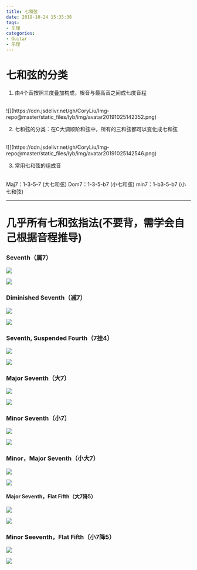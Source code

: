 ```yaml
---
title: 七和弦
date: 2019-10-24 15:35:38
tags: 
- 乐理
categories:
- Guitar
- 乐理
---
```


# 七和弦的分类
1. 由4个音按照三度叠加构成，根音与最高音之间成七度音程  
<br>
![](https://cdn.jsdelivr.net/gh/CoryLiu/Img-repo@master/static_files/lyb/img/avatar20191025142352.png)

2. 七和弦的分类：在C大调顺阶和弦中，所有的三和弦都可以变化成七和弦  
<br>
![](https://cdn.jsdelivr.net/gh/CoryLiu/Img-repo@master/static_files/lyb/img/avatar20191025142546.png)

3. 常用七和弦的组成音  
<br>
Maj7：1-3-5-7  (大七和弦)  
Dom7：1-3-5-b7  (小七和弦)
min7：1-b3-5-b7  (小七和弦)

---

# 几乎所有七和弦指法(不要背，需学会自己根据音程推导)

### Seventh（属7）
![](https://cdn.jsdelivr.net/gh/CoryLiu/Img-repo@master/static_files/lyb/img/avatar20191025143705.png)

![](https://cdn.jsdelivr.net/gh/CoryLiu/Img-repo@master/static_files/lyb/img/avatar20191025143854.png)

### Diminished Seventh（减7）
![](https://cdn.jsdelivr.net/gh/CoryLiu/Img-repo@master/static_files/lyb/img/avatar20191025144052.png)

![](https://cdn.jsdelivr.net/gh/CoryLiu/Img-repo@master/static_files/lyb/img/avatar20191025144115.png)

### Seventh, Suspended Fourth（7挂4）
![](https://cdn.jsdelivr.net/gh/CoryLiu/Img-repo@master/static_files/lyb/img/avatar20191025144203.png)

![](https://cdn.jsdelivr.net/gh/CoryLiu/Img-repo@master/static_files/lyb/img/avatar20191025144215.png)

### Major Seventh（大7）
![](https://cdn.jsdelivr.net/gh/CoryLiu/Img-repo@master/static_files/lyb/img/avatar20191025144244.png)

![](https://cdn.jsdelivr.net/gh/CoryLiu/Img-repo@master/static_files/lyb/img/avatar20191025144257.png)

### Minor Seventh（小7）
![](https://cdn.jsdelivr.net/gh/CoryLiu/Img-repo@master/static_files/lyb/img/avatar20191025144331.png)

![](https://cdn.jsdelivr.net/gh/CoryLiu/Img-repo@master/static_files/lyb/img/avatar20191025144342.png)

### Minor，Major Seventh（小大7）
![](https://cdn.jsdelivr.net/gh/CoryLiu/Img-repo@master/static_files/lyb/img/avatar20191025144433.png)

![](https://cdn.jsdelivr.net/gh/CoryLiu/Img-repo@master/static_files/lyb/img/avatar20191025144448.png)

#### Major Seventh，Flat Fifth（大7降5）
![](https://cdn.jsdelivr.net/gh/CoryLiu/Img-repo@master/static_files/lyb/img/avatar20191025144638.png)

![](https://cdn.jsdelivr.net/gh/CoryLiu/Img-repo@master/static_files/lyb/img/avatar20191025144652.png)

### Minor Seeventh，Flat Fifth（小7降5）

![](https://cdn.jsdelivr.net/gh/CoryLiu/Img-repo@master/static_files/lyb/img/avatar20191025144740.png)

![](https://cdn.jsdelivr.net/gh/CoryLiu/Img-repo@master/static_files/lyb/img/avatar20191025144752.png)




